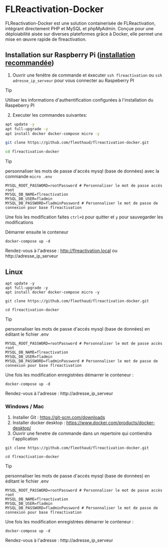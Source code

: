 # FLReactivation-Docker

FLReactivation-Docker est une solution containerisée de FLReactivation, intégrant directement PHP et MySQL et phpMyAdmin. Conçue pour une déploiabilité aisée sur diverses plateformes grâce à Docker, elle permet une mise en œuvre rapide de flreactivation.

## Installation sur Raspberry Pi ([installation recommandée](Raspeberry.md))
1. Ouvrir une fenêtre de commande et éxecuter `ssh flreactivation` ou `ssh adresse_ip_serveur` pour vous connecter au Raspeberry PI
> [!TIP]
> Utiliser les informations d'authentification configurées à l'installation du Raspeberry PI

2. Executer les commandes suivantes: 

``` bash
apt update -y
apt full-upgrade -y
apt install docker docker-compose micro -y

git clone https://github.com/fleothaud/flreactivation-docker.git

cd flreactivation-docker
```
> [!TIP]
>personnaliser les mots de passe d'accés mysql (base de données) avec la commande `micro .env`

```
MYSQL_ROOT_PASSWORD=rootPassword # Personnaliser le mot de passe accès root
MYSQL_DB_NAME=flreactivation
MYSQL_DB_USER=fladmin
MYSQL_DB_PASSWORD=fladminPassword # Personnaliser le mot de passe de connexion pour base flreactivation
```

Une fois les modification faites `ctrl+Q` pour quitter et `y` pour sauvegarder les modifications

Démarrer ensuite le conteneur

```
docker-compose up -d
```

Rendez-vous à l'adresse : http://flreactivation.local ou http://adresse_ip_serveur

## Linux

```
apt update -y
apt full-upgrade -y
apt install docker docker-compose micro -y

git clone https://github.com/fleothaud/flreactivation-docker.git

cd flreactivation-docker

```
> [!TIP]
>personnaliser les mots de passe d'accés mysql (base de données) en éditant le fichier .env

```
MYSQL_ROOT_PASSWORD=rootPassword # Personnaliser le mot de passe accès root
MYSQL_DB_NAME=flreactivation
MYSQL_DB_USER=fladmin
MYSQL_DB_PASSWORD=fladminPassword # Personnaliser le mot de passe de connexion pour base flreactivation
```

Une fois les modification enregistrées démarrer le conteneur :

```
docker-compose up -d
```


Rendez-vous à l'adresse :  http://adresse_ip_serveur

### Windows / Mac
1. Installer Git : https://git-scm.com/downloads
2. Installer docker desktop : https://www.docker.com/products/docker-desktop/
3. Ouvrir une fenetre de commande dans un repertoire qui contiendra l'application

```
git clone https://github.com/fleothaud/flreactivation-docker.git

cd flreactivation-docker

```
> [!TIP]
>personnaliser les mots de passe d'accés mysql (base de données) en éditant le fichier .env

```
MYSQL_ROOT_PASSWORD=rootPassword # Personnaliser le mot de passe accès root
MYSQL_DB_NAME=flreactivation
MYSQL_DB_USER=fladmin
MYSQL_DB_PASSWORD=fladminPassword # Personnaliser le mot de passe de connexion pour base flreactivation
```

Une fois les modification enregistrées démarrer le conteneur :

```
docker-compose up -d
```

Rendez-vous à l'adresse : http://adresse_ip_serveur





